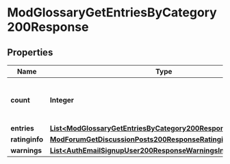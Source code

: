 

# ModGlossaryGetEntriesByCategory200Response


## Properties

| Name | Type | Description | Notes |
|------------ | ------------- | ------------- | -------------|
|**count** | **Integer** | The total number of records matching the request. |  |
|**entries** | [**List&lt;ModGlossaryGetEntriesByCategory200ResponseEntriesInner&gt;**](ModGlossaryGetEntriesByCategory200ResponseEntriesInner.md) |  |  |
|**ratinginfo** | [**ModForumGetDiscussionPosts200ResponseRatinginfo**](ModForumGetDiscussionPosts200ResponseRatinginfo.md) |  |  [optional] |
|**warnings** | [**List&lt;AuthEmailSignupUser200ResponseWarningsInner&gt;**](AuthEmailSignupUser200ResponseWarningsInner.md) |  |  [optional] |



